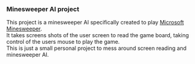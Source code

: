### Minesweeper AI project
This project is a minesweeper AI specifically created to play [Microsoft Minesweeper](https://www.xbox.com/en-US/games/store/microsoft-minesweeper/9wzdncrfhwcn).  
It takes screens shots of the user screen to read the game board, taking control of the users mouse to play the game.  
This is just a small personal project to mess around screen reading and minesweeper AI.